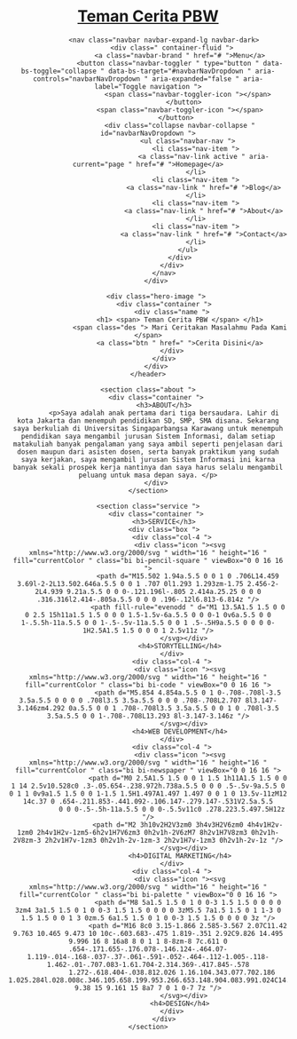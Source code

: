 <html>

<head>
    <meta charset="utf-8">
    <meta http-equiv="X-UA-Compatible" content="IE=edge">
    <title>UJIAN TENGAH SEMESTER PBW</title>
    <meta name="description" content="">
    <meta name="viewport" content="width=device-width, initial-scale=1">
    <link rel='stylesheet' type='text/css' media='screen' href='css/bootstrap.min.css'>
    <link rel='stylesheet' href='style.css'>
</head>

<body>
    <script src="js/bootstrap.min.js"></script>
    <header>
        <div class="container d-flex align-items-center justify-content-between">
            <h1 class="logo" align-items-left>
                <a href="index.html"> Teman Cerita PBW</a>
            </h1>

            <nav class="navbar navbar-expand-lg navbar-dark>
                <div class=" container-fluid ">
                    <a class="navbar-brand " href="# ">Menu</a>
                    <button class="navbar-toggler " type="button " data-bs-toggle="collapse " data-bs-target="#navbarNavDropdown " aria-controls="navbarNavDropdown " aria-expanded="false " aria-label="Toggle navigation ">
                        <span class="navbar-toggler-icon "></span>
                      </button>
                    <span class="navbar-toggler-icon "></span>
                  </button>
                    <div class="collapse navbar-collapse " id="navbarNavDropdown ">
                        <ul class="navbar-nav ">
                            <li class="nav-item ">
                                <a class="nav-link active " aria-current="page " href="# ">Homepage</a>
                            </li>
                            <li class="nav-item ">
                                <a class="nav-link " href="# ">Blog</a>
                            </li>
                            <li class="nav-item ">
                                <a class="nav-link " href="# ">About</a>
                            </li>
                            <li class="nav-item ">
                                <a class="nav-link " href="# ">Contact</a>
                            </li>
                        </ul>
                    </div>
                </div>
            </nav>
        </div>

        <div class="hero-image ">
            <div class="container ">
                <div class="name ">
                    <h1> <span> Teman Cerita PBW </span> </h1>
                    <span class="des "> Mari Ceritakan Masalahmu Pada Kami </span>
                    <a class="btn " href=" ">Cerita Disini</a>
                </div>
            </div>
        </div>
    </header>

    <section class="about ">
        <div class="container ">
            <h3>ABOUT</h3>
            <p>Saya adalah anak pertama dari tiga bersaudara. Lahir di kota Jakarta dan menempuh pendidikan SD, SMP, SMA disana. Sekarang saya berkuliah di Universitas Singaparbangsa Karawang untuk menempuh pendidikan saya mengambil jurusan Sistem Informasi, dalam setiap matakuliah banyak pengalaman yang saya ambil seperti penjelasan dari dosen maupun dari asisten dosen, serta banyak praktikum yang sudah saya kerjakan, saya mengambil jurusan Sistem Informasi ini karna banyak sekali prospek kerja nantinya dan saya harus selalu mengambil peluang untuk masa depan saya. </p>
        </div>
    </section>

    <section class="service ">
        <div class="container ">
            <h3>SERVICE</h3>
            <div class="box ">
                <div class="col-4 ">
                    <div class="icon "><svg xmlns="http://www.w3.org/2000/svg " width="16 " height="16 " fill="currentColor " class="bi bi-pencil-square " viewBox="0 0 16 16 ">
                        <path d="M15.502 1.94a.5.5 0 0 1 0 .706L14.459 3.69l-2-2L13.502.646a.5.5 0 0 1 .707 0l1.293 1.293zm-1.75 2.456-2-2L4.939 9.21a.5.5 0 0 0-.121.196l-.805 2.414a.25.25 0 0 0 .316.316l2.414-.805a.5.5 0 0 0 .196-.12l6.813-6.814z "/>
                        <path fill-rule="evenodd " d="M1 13.5A1.5 1.5 0 0 0 2.5 15h11a1.5 1.5 0 0 0 1.5-1.5v-6a.5.5 0 0 0-1 0v6a.5.5 0 0 1-.5.5h-11a.5.5 0 0 1-.5-.5v-11a.5.5 0 0 1 .5-.5H9a.5.5 0 0 0 0-1H2.5A1.5 1.5 0 0 0 1 2.5v11z "/>
                      </svg></div>
                    <h4>STORYTELLING</h4>
                </div>
                <div class="col-4 ">
                    <div class="icon "><svg xmlns="http://www.w3.org/2000/svg " width="16 " height="16 " fill="currentColor " class="bi bi-code " viewBox="0 0 16 16 ">
                        <path d="M5.854 4.854a.5.5 0 1 0-.708-.708l-3.5 3.5a.5.5 0 0 0 0 .708l3.5 3.5a.5.5 0 0 0 .708-.708L2.707 8l3.147-3.146zm4.292 0a.5.5 0 0 1 .708-.708l3.5 3.5a.5.5 0 0 1 0 .708l-3.5 3.5a.5.5 0 0 1-.708-.708L13.293 8l-3.147-3.146z "/>
                      </svg></div>
                    <h4>WEB DEVELOPMENT</h4>
                </div>
                <div class="col-4 ">
                    <div class="icon "><svg xmlns="http://www.w3.org/2000/svg " width="16 " height="16 " fill="currentColor " class="bi bi-newspaper " viewBox="0 0 16 16 ">
                        <path d="M0 2.5A1.5 1.5 0 0 1 1.5 1h11A1.5 1.5 0 0 1 14 2.5v10.528c0 .3-.05.654-.238.972h.738a.5.5 0 0 0 .5-.5v-9a.5.5 0 0 1 1 0v9a1.5 1.5 0 0 1-1.5 1.5H1.497A1.497 1.497 0 0 1 0 13.5v-11zM12 14c.37 0 .654-.211.853-.441.092-.106.147-.279.147-.531V2.5a.5.5
                0 0 0-.5-.5h-11a.5.5 0 0 0-.5.5v11c0 .278.223.5.497.5H12z "/>
                        <path d="M2 3h10v2H2V3zm0 3h4v3H2V6zm0 4h4v1H2v-1zm0 2h4v1H2v-1zm5-6h2v1H7V6zm3 0h2v1h-2V6zM7 8h2v1H7V8zm3 0h2v1h-2V8zm-3 2h2v1H7v-1zm3 0h2v1h-2v-1zm-3 2h2v1H7v-1zm3 0h2v1h-2v-1z "/>
                      </svg></div>
                    <h4>DIGITAL MARKETING</h4>
                </div>
                <div class="col-4 ">
                    <div class="icon "><svg xmlns="http://www.w3.org/2000/svg " width="16 " height="16 " fill="currentColor " class="bi bi-palette " viewBox="0 0 16 16 ">
                        <path d="M8 5a1.5 1.5 0 1 0 0-3 1.5 1.5 0 0 0 0 3zm4 3a1.5 1.5 0 1 0 0-3 1.5 1.5 0 0 0 0 3zM5.5 7a1.5 1.5 0 1 1-3 0 1.5 1.5 0 0 1 3 0zm.5 6a1.5 1.5 0 1 0 0-3 1.5 1.5 0 0 0 0 3z "/>
                        <path d="M16 8c0 3.15-1.866 2.585-3.567 2.07C11.42 9.763 10.465 9.473 10 10c-.603.683-.475 1.819-.351 2.92C9.826 14.495 9.996 16 8 16a8 8 0 1 1 8-8zm-8 7c.611 0 .654-.171.655-.176.078-.146.124-.464.07-1.119-.014-.168-.037-.37-.061-.591-.052-.464-.112-1.005-.118-1.462-.01-.707.083-1.61.704-2.314.369-.417.845-.578
                1.272-.618.404-.038.812.026 1.16.104.343.077.702.186 1.025.284l.028.008c.346.105.658.199.953.266.653.148.904.083.991.024C14.717 9.38 15 9.161 15 8a7 7 0 1 0-7 7z "/>
                      </svg></div>
                    <h4>DESIGN</h4>
                </div>
            </div>
    </section>
    
</body>

</html>
